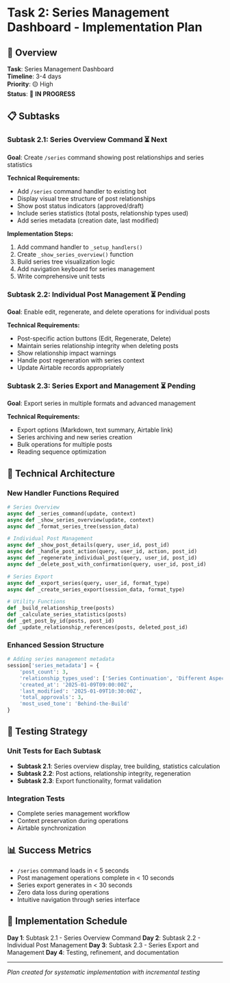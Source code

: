 # Task 2: Series Management Dashboard - Implementation Plan

## 🎯 Overview
**Task**: Series Management Dashboard  
**Timeline**: 3-4 days  
**Priority**: 🟡 High  
**Status**: 🚧 **IN PROGRESS**

## 📋 Subtasks

### **Subtask 2.1: Series Overview Command** ⏳ Next
**Goal**: Create `/series` command showing post relationships and series statistics

**Technical Requirements:**
- Add `/series` command handler to existing bot
- Display visual tree structure of post relationships
- Show post status indicators (approved/draft)
- Include series statistics (total posts, relationship types used)
- Add series metadata (creation date, last modified)

**Implementation Steps:**
1. Add command handler to `_setup_handlers()`
2. Create `_show_series_overview()` function
3. Build series tree visualization logic
4. Add navigation keyboard for series management
5. Write comprehensive unit tests

### **Subtask 2.2: Individual Post Management** ⏳ Pending
**Goal**: Enable edit, regenerate, and delete operations for individual posts

**Technical Requirements:**
- Post-specific action buttons (Edit, Regenerate, Delete)
- Maintain series relationship integrity when deleting posts
- Show relationship impact warnings
- Handle post regeneration with series context
- Update Airtable records appropriately

### **Subtask 2.3: Series Export and Management** ⏳ Pending
**Goal**: Export series in multiple formats and advanced management

**Technical Requirements:**
- Export options (Markdown, text summary, Airtable link)
- Series archiving and new series creation
- Bulk operations for multiple posts
- Reading sequence optimization

## 🔧 Technical Architecture

### **New Handler Functions Required**
```python
# Series Overview
async def _series_command(update, context)
async def _show_series_overview(update, context)
async def _format_series_tree(session_data)

# Individual Post Management
async def _show_post_details(query, user_id, post_id)
async def _handle_post_action(query, user_id, action, post_id)
async def _regenerate_individual_post(query, user_id, post_id)
async def _delete_post_with_confirmation(query, user_id, post_id)

# Series Export
async def _export_series(query, user_id, format_type)
async def _create_series_export(session_data, format_type)

# Utility Functions
def _build_relationship_tree(posts)
def _calculate_series_statistics(posts)
def _get_post_by_id(posts, post_id)
def _update_relationship_references(posts, deleted_post_id)
```

### **Enhanced Session Structure**
```python
# Adding series management metadata
session['series_metadata'] = {
    'post_count': 3,
    'relationship_types_used': ['Series Continuation', 'Different Aspects'],
    'created_at': '2025-01-09T09:00:00Z',
    'last_modified': '2025-01-09T10:30:00Z',
    'total_approvals': 3,
    'most_used_tone': 'Behind-the-Build'
}
```

## 🧪 Testing Strategy

### **Unit Tests for Each Subtask**
- **Subtask 2.1**: Series overview display, tree building, statistics calculation
- **Subtask 2.2**: Post actions, relationship integrity, regeneration
- **Subtask 2.3**: Export functionality, format validation

### **Integration Tests**
- Complete series management workflow
- Context preservation during operations
- Airtable synchronization

## 📊 Success Metrics
- `/series` command loads in < 5 seconds
- Post management operations complete in < 10 seconds
- Series export generates in < 30 seconds
- Zero data loss during operations
- Intuitive navigation through series interface

## 🚀 Implementation Schedule

**Day 1**: Subtask 2.1 - Series Overview Command
**Day 2**: Subtask 2.2 - Individual Post Management
**Day 3**: Subtask 2.3 - Series Export and Management
**Day 4**: Testing, refinement, and documentation

---

*Plan created for systematic implementation with incremental testing* 